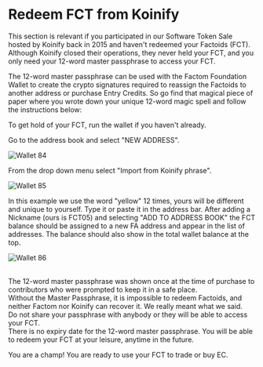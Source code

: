 # Redeem FCT from Koinify

This section is relevant if you participated in our Software Token Sale hosted by Koinify back in 2015 and haven't redeemed your Factoids (FCT). Although Koinify closed their operations, they never held your FCT, and you only need your 12-word master passphrase to access your FCT.

The 12-word master passphrase can be used with the Factom Foundation Wallet to create the crypto signatures required to reassign the Factoids to another address or purchase Entry Credits. So go find that magical piece of paper where you wrote down your unique 12-word magic spell and follow the instructions below:

To get hold of your FCT, run the wallet if you haven't already.

Go to the address book and select "NEW ADDRESS".

![Wallet 84](images/wallet_072.png)

From the drop down menu select "Import from Koinify phrase".

![Wallet 85](images/wallet_070.png)

In this example we use the word "yellow" 12 times, yours will be different and unique to yourself. Type it or paste it in the address bar. After adding a Nickname (ours is FCT05) and selecting "ADD TO ADDRESS BOOK" the FCT balance should be assigned to a new FA address and appear in the list of addresses. The balance should also show in the total wallet balance at the top.

![Wallet 86](images/wallet_071.png)

<aside class="warning"><br>
The 12-word master passphrase was shown once at the time of purchase to contributors who were prompted to keep it in a safe place.
<br>
Without the Master Passphrase, it is impossible to redeem Factoids, and neither Factom nor Koinify can recover it. We really meant what we said.
<br>
Do not share your passphrase with anybody or they will be able to access your FCT.
<br>
There is no expiry date for the 12-word master passphrase. You will be able to redeem your FCT at your leisure, anytime in the future.
</aside>

You are a champ! You are ready to use your FCT to trade or buy EC.